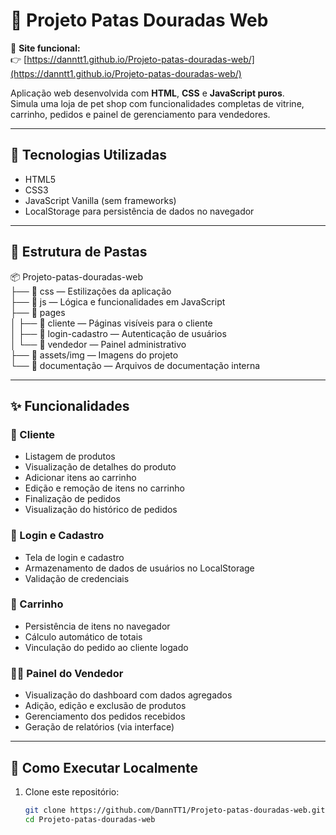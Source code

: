 # 🐾 Projeto Patas Douradas Web

🎯 **Site funcional:**  
👉 [https://danntt1.github.io/Projeto-patas-douradas-web/](https://danntt1.github.io/Projeto-patas-douradas-web/)

Aplicação web desenvolvida com **HTML**, **CSS** e **JavaScript puros**.  
Simula uma loja de pet shop com funcionalidades completas de vitrine, carrinho, pedidos e painel de gerenciamento para vendedores.

---

## 🚀 Tecnologias Utilizadas

- HTML5
- CSS3
- JavaScript Vanilla (sem frameworks)
- LocalStorage para persistência de dados no navegador

---

## 📁 Estrutura de Pastas

📦 Projeto-patas-douradas-web  
├── 📁 css — Estilizações da aplicação  
├── 📁 js — Lógica e funcionalidades em JavaScript  
├── 📁 pages  
│   ├── 📁 cliente — Páginas visíveis para o cliente  
│   ├── 📁 login-cadastro — Autenticação de usuários  
│   └── 📁 vendedor — Painel administrativo  
├── 📁 assets/img — Imagens do projeto  
└── 📁 documentação — Arquivos de documentação interna

---

## ✨ Funcionalidades

### 👤 Cliente
- Listagem de produtos
- Visualização de detalhes do produto
- Adicionar itens ao carrinho
- Edição e remoção de itens no carrinho
- Finalização de pedidos
- Visualização do histórico de pedidos

### 🔐 Login e Cadastro
- Tela de login e cadastro
- Armazenamento de dados de usuários no LocalStorage
- Validação de credenciais

### 🛒 Carrinho
- Persistência de itens no navegador
- Cálculo automático de totais
- Vinculação do pedido ao cliente logado

### 🧑‍💼 Painel do Vendedor
- Visualização do dashboard com dados agregados
- Adição, edição e exclusão de produtos
- Gerenciamento dos pedidos recebidos
- Geração de relatórios (via interface)

---

## 🧪 Como Executar Localmente

1. Clone este repositório:
   ```bash
   git clone https://github.com/DannTT1/Projeto-patas-douradas-web.git
   cd Projeto-patas-douradas-web
